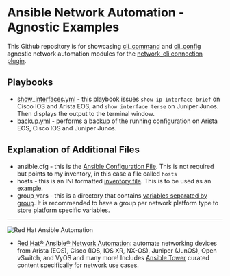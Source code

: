 # Ansible Network Automation - Agnostic Examples
  This Github repository is for showcasing [cli_command](https://docs.ansible.com/ansible/latest/modules/cli_command_module.html) and [cli_config](https://docs.ansible.com/ansible/latest/modules/cli_config_module.html) agnostic network automation modules for the [network_cli connection plugin](https://docs.ansible.com/ansible/latest/plugins/connection/network_cli.html).

## Playbooks

 - [show_interfaces.yml](show_interfaces.yml) - this playbook issues `show ip interface brief` on Cisco IOS and Arista EOS, and `show interface terse` on Juniper Junos.  Then displays the output to the terminal window.
 - [backup.yml](backup.yml) - performs a backup of the running configuration on Arista EOS, Cisco IOS and Juniper Junos.

## Explanation of Additional Files

 - ansible.cfg - this is the [Ansible Configuration File](https://docs.ansible.com/ansible/latest/installation_guide/intro_configuration.html#configuration-file).  This is not required but points to my inventory, in this case a file called `hosts`
 - hosts - this is an INI formatted [inventory file](https://docs.ansible.com/ansible/latest/user_guide/intro_inventory.html).  This is to be used as an example.
 - group_vars - this is a directory that contains [variables separated by group](https://docs.ansible.com/ansible/latest/user_guide/playbooks_variables.html).  It is recommended to have a group per network platform type to store platform specific variables.

---
![Red Hat Ansible Automation](images/networkautomation.png)

- [Red Hat® Ansible® Network Automation](https://www.ansible.com/networking): automate networking devices from Arista (EOS), Cisco (IOS, IOS XR, NX-OS), Juniper (JunOS), Open vSwitch, and VyOS and many more! Includes [Ansible Tower](https://www.ansible.com/tower) curated content specifically for network use cases.
